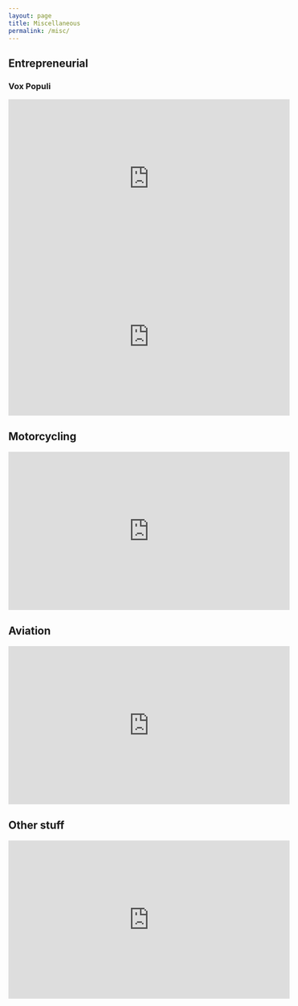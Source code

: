 ```yaml
---
layout: page
title: Miscellaneous
permalink: /misc/
---
```


## Entrepreneurial

### Vox Populi

<iframe width="560" height="315" src="https://www.youtube.com/embed/YzmWs8NVKBY?si=fAfwgKSNfPZnx5CF" title="YouTube video player" frameborder="0" allow="accelerometer; autoplay; clipboard-write; encrypted-media; gyroscope; picture-in-picture; web-share" allowfullscreen></iframe>

<iframe width="560" height="315" src="https://www.youtube.com/embed/JPR34AsYrnE?si=tV4_Xvkmj7AFQB3R" title="YouTube video player" frameborder="0" allow="accelerometer; autoplay; clipboard-write; encrypted-media; gyroscope; picture-in-picture; web-share" allowfullscreen></iframe>


## Motorcycling

<iframe width="560" height="315" src="https://www.youtube.com/embed/t9ZX8kIsEWQ?si=XQWvfEa5lSy3D-lJ" title="YouTube video player" frameborder="0" allow="accelerometer; autoplay; clipboard-write; encrypted-media; gyroscope; picture-in-picture; web-share" allowfullscreen></iframe>


## Aviation

<iframe width="560" height="315" src="https://www.youtube.com/embed/6Sjj8k1PwPE?si=q-jpsWd0e7uI1tdI" title="YouTube video player" frameborder="0" allow="accelerometer; autoplay; clipboard-write; encrypted-media; gyroscope; picture-in-picture; web-share" allowfullscreen></iframe>


## Other stuff

<iframe width="560" height="315" src="https://www.youtube.com/embed/d_CgZEX7ESw?si=43DiGnL1vr2nQuFv" title="YouTube video player" frameborder="0" allow="accelerometer; autoplay; clipboard-write; encrypted-media; gyroscope; picture-in-picture; web-share" allowfullscreen></iframe>
